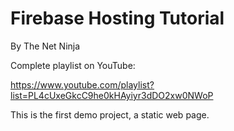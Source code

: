 # Firebase Hosting Tutorial
By The Net Ninja

Complete playlist on YouTube:

https://www.youtube.com/playlist?list=PL4cUxeGkcC9he0kHAyiyr3dDO2xw0NWoP

This is the first demo project, a static web page.

